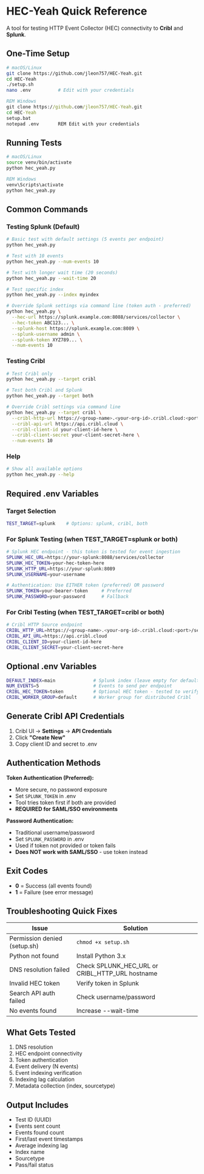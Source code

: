 # HEC-Yeah Quick Reference

A tool for testing HTTP Event Collector (HEC) connectivity to **Cribl** and **Splunk**.

## One-Time Setup

```bash
# macOS/Linux
git clone https://github.com/jleon757/HEC-Yeah.git
cd HEC-Yeah
./setup.sh
nano .env          # Edit with your credentials
```

```cmd
REM Windows
git clone https://github.com/jleon757/HEC-Yeah.git
cd HEC-Yeah
setup.bat
notepad .env       REM Edit with your credentials
```

## Running Tests

```bash
# macOS/Linux
source venv/bin/activate
python hec_yeah.py
```

```cmd
REM Windows
venv\Scripts\activate
python hec_yeah.py
```

## Common Commands

### Testing Splunk (Default)

```bash
# Basic test with default settings (5 events per endpoint)
python hec_yeah.py

# Test with 10 events
python hec_yeah.py --num-events 10

# Test with longer wait time (20 seconds)
python hec_yeah.py --wait-time 20

# Test specific index
python hec_yeah.py --index myindex

# Override Splunk settings via command line (token auth - preferred)
python hec_yeah.py \
  --hec-url https://splunk.example.com:8088/services/collector \
  --hec-token ABC123... \
  --splunk-host https://splunk.example.com:8089 \
  --splunk-username admin \
  --splunk-token XYZ789... \
  --num-events 10
```

### Testing Cribl

```bash
# Test Cribl only
python hec_yeah.py --target cribl

# Test both Cribl and Splunk
python hec_yeah.py --target both

# Override Cribl settings via command line
python hec_yeah.py --target cribl \
  --cribl-http-url https://<group-name>.<your-org-id>.cribl.cloud:<port>/services/collector \
  --cribl-api-url https://api.cribl.cloud \
  --cribl-client-id your-client-id-here \
  --cribl-client-secret your-client-secret-here \
  --num-events 10
```

### Help

```bash
# Show all available options
python hec_yeah.py --help
```

## Required .env Variables

### Target Selection
```bash
TEST_TARGET=splunk    # Options: splunk, cribl, both
```

### For Splunk Testing (when TEST_TARGET=splunk or both)
```bash
# Splunk HEC endpoint - this token is tested for event ingestion
SPLUNK_HEC_URL=https://your-splunk:8088/services/collector
SPLUNK_HEC_TOKEN=your-hec-token-here
SPLUNK_HTTP_URL=https://your-splunk:8089
SPLUNK_USERNAME=your-username

# Authentication: Use EITHER token (preferred) OR password
SPLUNK_TOKEN=your-bearer-token     # Preferred
SPLUNK_PASSWORD=your-password      # Fallback
```

### For Cribl Testing (when TEST_TARGET=cribl or both)
```bash
# Cribl HTTP Source endpoint
CRIBL_HTTP_URL=https://<group-name>.<your-org-id>.cribl.cloud:<port>/services/collector
CRIBL_API_URL=https://api.cribl.cloud
CRIBL_CLIENT_ID=your-client-id-here
CRIBL_CLIENT_SECRET=your-client-secret-here
```

## Optional .env Variables

```bash
DEFAULT_INDEX=main              # Splunk index (leave empty for default)
NUM_EVENTS=5                    # Events to send per endpoint
CRIBL_HEC_TOKEN=token           # Optional HEC token - tested to verify it can send events to Cribl
CRIBL_WORKER_GROUP=default      # Worker group for distributed Cribl
```

## Generate Cribl API Credentials

1. Cribl UI → **Settings** → **API Credentials**
2. Click **"Create New"**
3. Copy client ID and secret to .env

## Authentication Methods

**Token Authentication (Preferred):**
- More secure, no password exposure
- Set `SPLUNK_TOKEN` in .env
- Tool tries token first if both are provided
- **REQUIRED for SAML/SSO environments**

**Password Authentication:**
- Traditional username/password
- Set `SPLUNK_PASSWORD` in .env
- Used if token not provided or token fails
- **Does NOT work with SAML/SSO** - use token instead

## Exit Codes

- **0** = Success (all events found)
- **1** = Failure (see error message)

## Troubleshooting Quick Fixes

| Issue | Solution |
|-------|----------|
| Permission denied (setup.sh) | `chmod +x setup.sh` |
| Python not found | Install Python 3.x |
| DNS resolution failed | Check SPLUNK_HEC_URL or CRIBL_HTTP_URL hostname |
| Invalid HEC token | Verify token in Splunk |
| Search API auth failed | Check username/password |
| No events found | Increase --wait-time |

## What Gets Tested

1. DNS resolution
2. HEC endpoint connectivity
3. Token authentication
4. Event delivery (N events)
5. Event indexing verification
6. Indexing lag calculation
7. Metadata collection (index, sourcetype)

## Output Includes

- Test ID (UUID)
- Events sent count
- Events found count
- First/last event timestamps
- Average indexing lag
- Index name
- Sourcetype
- Pass/fail status
